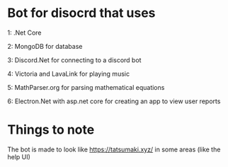 # Bot for disocrd that uses
1: .Net Core

2: MongoDB for database

3: Discord.Net for connecting to a discord bot

4: Victoria and LavaLink for playing music

5: MathParser.org for parsing mathematical equations

6: Electron.Net with asp.net core for creating an app to view user reports
# Things to note
The bot is made to look like https://tatsumaki.xyz/ in some areas (like the help UI)
